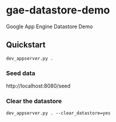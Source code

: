 # gae-datastore-demo
Google App Engine Datastore Demo

## Quickstart

```
dev_appserver.py .
```

### Seed data

http://localhost:8080/seed

### Clear the datastore
```
dev_appserver.py . --clear_datastore=yes
```

